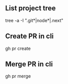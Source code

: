 ## List project tree
tree -a -I ".git*|node*|.next"

## Create PR in cli
gh pr create

## Merge PR in cli
gh pr merge



